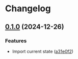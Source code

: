 # Changelog

## [0.1.0](https://github.com/fabrictest/action-setup-lix/compare/v0.1.0...v0.1.0) (2024-12-26)


### Features

* Import current state ([a31e0f2](https://github.com/fabrictest/action-setup-lix/commit/a31e0f23591fd5b63d036f166a882a0d8b656d11))
